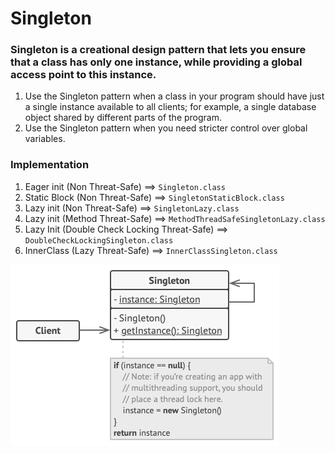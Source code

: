 # **Singleton**

### Singleton is a creational design pattern that lets you ensure that a class has only one instance, while providing a global access point to this instance.

1. Use the Singleton pattern when a class in your program should have just a single instance available to all clients;
   for example, a single database object shared by different parts of the program.
2. Use the Singleton pattern when you need stricter control over global variables.

### Implementation

1. Eager init (Non Threat-Safe) ==> `Singleton.class`
2. Static Block (Non Threat-Safe) ==> `SingletonStaticBlock.class`
3. Lazy init (Non Threat-Safe) ==> `SingletonLazy.class`
4. Lazy init (Method Threat-Safe) ==> `MethodThreadSafeSingletonLazy.class`
5. Lazy Init (Double Check Locking Threat-Safe) ==> `DoubleCheckLockingSingleton.class`
6. InnerClass (Lazy Threat-Safe) ==> `InnerClassSingleton.class`

![](resource/structure-en.png)